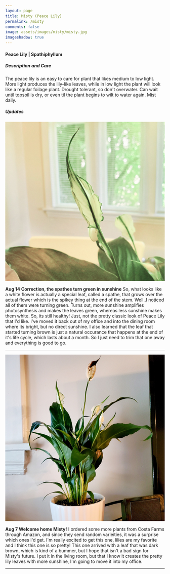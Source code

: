 ```yaml
---
layout: page
title: Misty (Peace Lily)
permalink: /misty
comments: false
image: assets/images/misty/misty.jpg
imageshadow: true
---
```


#### Peace Lily | Spathiphyllum

##### Description and Care

The peace lily is an easy to care for plant that likes medium to low light. More light produces the lily-like leaves, while in low light the plant will look like a regular foilage plant. Drought tolerant, so don't overwater. Can wait until topsoil is dry, or even til the plant begins to wilt to water again. Mist daily.

##### Updates

<img class="figure-img" src="https://raw.githubusercontent.com/cndragn/garden/master/assets/images/misty/misty-aug14.jpg">

**Aug 14 Correction, the spathes turn green in sunshine** So, what looks like a white flower is actually a special leaf, called a spathe, that grows over the actual flower which is the spikey thing at the end of the stem. Well..I noticed all of them were turning green. Turns out, more sunshine amplifies photosynthesis and makes the leaves green, whereas less sunshine makes them white. So, its still healthy! Just, not the pretty classic look of Peace Lily that I'd like. I've moved it back out of my office and into the dining room where its bright, but no direct sunshine. I also learned that the leaf that started turning brown is just a natural occurance that happens at the end of it's life cycle, which lasts about a month. So I just need to trim that one away and everything is good to go.

<hr/>

<img class="figure-img" src="https://raw.githubusercontent.com/cndragn/garden/master/assets/images/misty/misty-aug7.jpg">

**Aug 7 Welcome home Misty!** I ordered some more plants from Costa Farms through Amazon, and since they send random varieities, it was a surprise which ones I'd get. I'm really excited to get this one, lilies are my favorite and I think this one is so pretty! This one arrived with a leaf that was dark brown, which is kind of a bummer, but I hope that isn't a bad sign for Misty's future. I put it in the living room, but that I know it creates the pretty lily leaves with more sunshine, I'm going to move it into my office.

<hr/>
